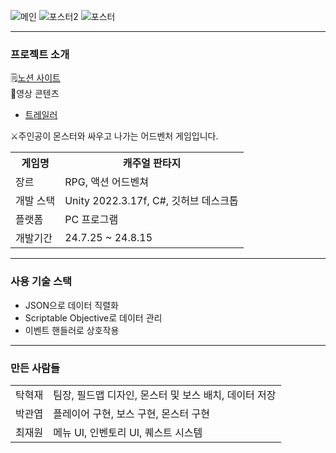 ![메인](https://github.com/user-attachments/assets/d9592200-3726-4f4b-a7ac-eaca0938fae8)
![포스터2](https://github.com/user-attachments/assets/63055080-3dcb-4930-aaf3-fa7ecf31069a)
![포스터](https://github.com/user-attachments/assets/3db55681-cc4d-45b4-a917-4709fd6a8733)



<hr/>
<h3>프로젝트 소개</h3>
<p>
🗒️<a href="https://teamsparta.notion.site/4-3cf412a3ba174750a6969ef06577b8ce">노션 사이트</a><br>
🎥영상 콘텐츠
<ul>
  <li><a href="https://youtu.be/IqrSVLuYSSY">트레일러</a></li>
</ul>
</p>
⚔️주인공이 몬스터와 싸우고 나가는 어드벤처 게임입니다.

<table>
  <tr>
    <th>게임명</th> <th>캐주얼 판타지</th>
  </tr>
  <tr>
    <td>장르</td> <td>RPG, 액션 어드벤쳐</td>
  </tr>
  <tr>
    <td>개발 스택</td> <td>Unity 2022.3.17f, C#, 깃허브 데스크톱</td>
  </tr>
  <tr>
    <td>플랫폼</td> <td>PC 프로그램</td>
  </tr>
  <tr>
    <td>개발기간</td> <td>24.7.25 ~ 24.8.15</td>
  </tr>
</table>

<hr />
<h3>사용 기술 스택</h3>
<p>
  <ul>
    <li>JSON으로 데이터 직렬화</li>
    <li>Scriptable Objective로 데이터 관리</li>
    <li>이벤트 핸들러로 상호작용</li>
  </ul>
</p>

<hr />
<h3>만든 사람들</h3>
<table>
  <tr>
    <td>탁혁재</td>
    <td>팀장, 필드맵 디자인, 몬스터 및 보스 배치, 데이터 저장</td>
  </tr>
  <tr>
    <td>박관엽</td>
    <td>플레이어 구현, 보스 구현, 몬스터 구현</td>
  </tr>
  <tr>
    <td>최재원</td>
    <td>메뉴 UI, 인벤토리 UI, 퀘스트 시스템</td>
  </tr>
</table>
